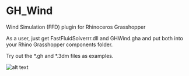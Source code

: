 # GH_Wind
Wind Simulation (FFD) plugin for Rhinoceros Grasshopper

As a user, just get FastFluidSolverrr.dll and GHWind.gha and put both into your Rhino Grasshopper components folder.

Try out the *.gh and *.3dm files as examples.

![alt text](https://github.com/christophwaibel/GH_Wind/blob/master/slide0005_image017.gif "Image from Rhino")
